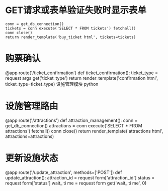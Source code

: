  # GET请求或表单验证失败时显示表单
    conn = get_db_connection()
    tickets = conn execute('SELECT * FROM tickets') fetchall()
    conn close()
    return render_template('buy_ticket html', tickets=tickets)
 
# 购票确认
@app route('/ticket_confirmation')
def ticket_confirmation():
    ticket_type = request args get('ticket_type')
    return render_template('confirmation html', ticket_type=ticket_type)
设施管理模块
python
# 设施管理路由
@app route('/attractions')
def attraction_management():
    conn = get_db_connection()
    attractions = conn execute('SELECT * FROM attractions') fetchall()
    conn close()
    return render_template('attractions html', attractions=attractions)
 
# 更新设施状态
@app route('/update_attraction', methods=['POST'])
def update_attraction():
    attraction_id = request form['attraction_id']
    status = request form['status']
    wait_ ti me = request form get('wait_ ti me', 0)
